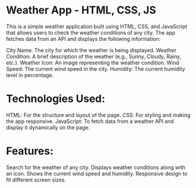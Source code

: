 # Weather App - HTML, CSS, JS
This is a simple weather application built using HTML, CSS, and JavaScript that allows users to check the weather conditions of any city. The app fetches data from an API and displays the following information:

City Name: The city for which the weather is being displayed.
Weather Condition: A brief description of the weather (e.g., Sunny, Cloudy, Rainy, etc.).
Weather Icon: An image representing the weather condition.
Wind Speed: The current wind speed in the city.
Humidity: The current humidity level in percentage.

# Technologies Used:
HTML: For the structure and layout of the page.
CSS: For styling and making the app responsive.
JavaScript: To fetch data from a weather API and display it dynamically on the page.

# Features:
Search for the weather of any city.
Displays weather conditions along with an icon.
Shows the current wind speed and humidity.
Responsive design to fit different screen sizes.

